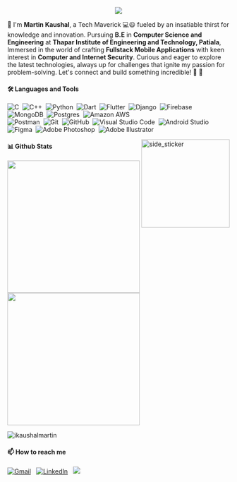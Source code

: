 <p align="center">
 <a href="https://github.com/DenverCoder1/readme-typing-svg">
  <img src="https://readme-typing-svg.demolab.com?font=Montserrat&weight=600&size=22&pause=1000&color=FE428E&center=true&vCenter=true&width=435&lines=%F0%9F%91%8B+Greetings%2C+Code+Voyager!+;I'm+Martin+Kaushal...;Ready+To+Geek+Out+With+You!!%F0%9F%A4%93%F0%9F%92%BB" /></a></p>

👋 I'm **Martin Kaushal**, a Tech Maverick 💻😃 fueled by an insatiable thirst for knowledge and innovation. Pursuing **B.E** in **Computer Science and Engineering** at **Thapar Institute of Engineering and Technology, Patiala**, Immersed in the world of crafting **Fullstack Mobile Applications** with keen interest in **Computer and Internet Security**. Curious and eager to explore the latest technologies, always up for challenges that ignite my passion for problem-solving. Let's connect and build something incredible! 💫 🚀 





#### 🛠 Languages and Tools


![C](https://img.shields.io/badge/-C-05122A?style=flat&logo=C&logoColor=White)&nbsp;
![C++](https://img.shields.io/badge/-C++-05122A?style=flat&logo=C%2B%2B&logoColor=White)&nbsp;
![Python](https://img.shields.io/badge/-Python-05122A?style=flat&logo=python&logoColor=White)&nbsp;
![Dart](https://img.shields.io/badge/-Dart-05122A?style=flat&logo=dart&logoColor=White)&nbsp;
![Flutter](https://img.shields.io/badge/-Flutter-05122A?style=flat&logo=flutter&logoColor=White)&nbsp;
![Django](https://img.shields.io/badge/-Django-05122A?style=flat&logo=django&logoColor=White)&nbsp;
![Firebase](https://img.shields.io/badge/-Firebase-05122A?style=flat&logo=firebase&logoColor=White)&nbsp;
![MongoDB](https://img.shields.io/badge/-MongoDB-05122A?style=flat&logo=mongodb&logoColor=White)&nbsp;
![Postgres](https://img.shields.io/badge/-Postgres-05122A?style=flat&logo=postgresql&logoColor=White)&nbsp; 
![Amazon AWS](https://img.shields.io/badge/-Amazon_AWS-05122A?style=flat&logo=amazon-aws&logoColor=White)&nbsp;  
![Postman](https://img.shields.io/badge/-Postman-05122A?style=flat&logo=postman&logoColor=White)&nbsp;
![Git](https://img.shields.io/badge/-Git-05122A?style=flat&logo=git&logoColor=White)&nbsp;
![GitHub](https://img.shields.io/badge/-GitHub-05122A?style=flat&logo=github)&nbsp;
![Visual Studio Code](https://img.shields.io/badge/-Visual%20Studio%20Code-05122A?style=flat&logo=visual-studio-code&logoColor=White)&nbsp;
![Android Studio](https://img.shields.io/badge/-Android_Studio-05122A?style=flat&logo=android-studio&logoColor=White)&nbsp; 
![Figma](https://img.shields.io/badge/-Figma-05122A?style=flat&logo=figma&logoColor=White)&nbsp;
![Adobe Photoshop](https://img.shields.io/badge/-Adobe%20Photoshop-05122A?style=flat&logo=Adobe%20Photoshop&logoColor=White)&nbsp;
![Adobe Illustrator](https://img.shields.io/badge/-Adobe%20Illustrator-05122A?style=flat&logo=Adobe%20Illustrator&logoColor=White)&nbsp;

<img align="right" width=200px height=200px alt="side_sticker" src="https://media.giphy.com/media/TEnXkcsHrP4YedChhA/giphy.gif" />

#### 📊 Github Stats
<p align="left">
  <a href="https://github.com/anuraghazra/github-readme-stats" title="Go to Source">
    <img align="center" width=300 src="https://github-readme-streak-stats.herokuapp.com/?user=ikaushalmartin&theme=radical&hide_border=true&show_icons=true&include_all_commits=true&count_private=true"/>
  </a>
  <a href="https://github.com/anuraghazra/github-readme-stats" title="Go to Source">
    <img align="center"width=300 src="https://github-readme-activity-graph.vercel.app/graph?username=ikaushalmartin&theme=redical"/>
  </a>
</p>

 <img src="https://komarev.com/ghpvc/?username=ikaushalmartin&label=Visitors&color=0e75b6&style=flat" alt="ikaushalmartin" />
 
 

#### 📫 How to reach me
<a href="mailto:kaushalmartin@gmail.com"><img alt="Gmail" src="https://img.shields.io/badge/Gmail-D14836?style=flat&logo=gmail&logoColor=white" /></a> &nbsp;
<a href="https://www.linkedin.com/in/ikaushalmartin/"><img alt="LinkedIn" src="https://img.shields.io/badge/Linkedin%20-%230077B5.svg?&style=flat&logo=linkedin&logoColor=white"/></a> &nbsp;
<a href="https://www.instagram.com/i.kaushalmartin/"><img src="https://img.shields.io/badge/-Instagram-E4405F?style=flat&logo=Instagram&logoColor=white"/></a> &nbsp;
